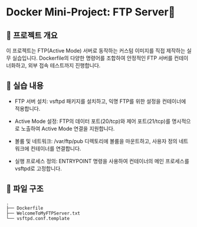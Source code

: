 # Docker Mini-Project: FTP Server📝
## 📖 프로젝트 개요
이 프로젝트는 FTP(Active Mode) 서버로 동작하는 커스텀 이미지를 직접 제작하는 실무 실습입니다. Dockerfile의 다양한 명령어를 조합하여 안정적인 FTP 서버를 컨테이너화하고, 외부 접속 테스트까지 진행합니다.

## 🚀 실습 내용
+ FTP 서버 설치: vsftpd 패키지를 설치하고, 익명 FTP를 위한 설정을 컨테이너에 적용합니다.

+ Active Mode 설정: FTP의 데이터 포트(20/tcp)와 제어 포트(21/tcp)를 명시적으로 노출하여 Active Mode 연결을 지원합니다.

+ 볼륨 및 네트워크: /var/ftp/pub 디렉토리에 볼륨을 마운트하고, 사용자 정의 네트워크에 컨테이너를 연결합니다.

+ 실행 프로세스 정의: ENTRYPOINT 명령을 사용하여 컨테이너의 메인 프로세스를 vsftpd로 고정합니다.

## 📁 파일 구조
```
.
├── Dockerfile
├── WelcomeToMyFTPServer.txt
└── vsftpd.conf.template
```
